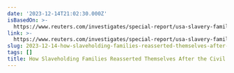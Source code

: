 ```yaml
---
date: '2023-12-14T21:02:30.000Z'
isBasedOn: >-
  https://www.reuters.com/investigates/special-report/usa-slavery-families/?utm_source=pocket-newtab-en-us
link: >-
  https://www.reuters.com/investigates/special-report/usa-slavery-families/?utm_source=pocket-newtab-en-us
slug: 2023-12-14-how-slaveholding-families-reasserted-themselves-after-the-civil-war
tags: []
title: How Slaveholding Families Reasserted Themselves After the Civil War
---
```


